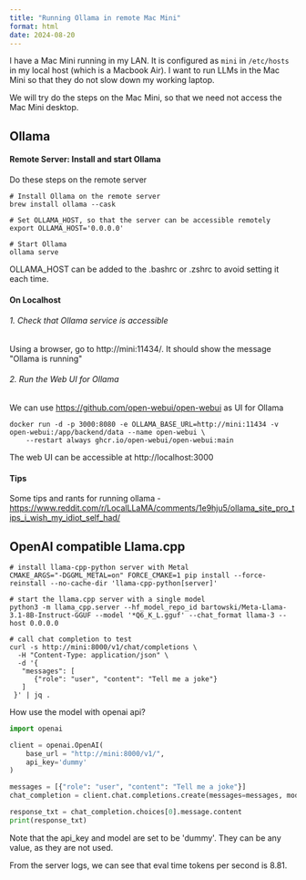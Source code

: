 ```yaml
---
title: "Running Ollama in remote Mac Mini"
format: html
date: 2024-08-20
---
```


I have a Mac Mini running in my LAN. It is configured as `mini` in `/etc/hosts` in my local host (which is a Macbook Air). 
I want to run LLMs in the Mac Mini so that they do not slow down my working laptop. 

We will try do the steps on the Mac Mini, so that we need not access the Mac Mini desktop. 

## Ollama
#### Remote Server: Install and start Ollama
Do these steps on the remote server
```shell
# Install Ollama on the remote server
brew install ollama --cask

# Set OLLAMA_HOST, so that the server can be accessible remotely 
export OLLAMA_HOST='0.0.0.0'

# Start Ollama
ollama serve
```
OLLAMA_HOST can be added to the .bashrc or .zshrc to avoid setting it each time. 

#### On Localhost

###### 1. Check that Ollama service is accessible 
Using a browser, go to http://mini:11434/. It should show the message "Ollama is running"

###### 2. Run the Web UI for Ollama
We can use https://github.com/open-webui/open-webui as UI for Ollama
```shell
docker run -d -p 3000:8080 -e OLLAMA_BASE_URL=http://mini:11434 -v open-webui:/app/backend/data --name open-webui \
    --restart always ghcr.io/open-webui/open-webui:main
```
The web UI can be accessible at http://localhost:3000

#### Tips
Some tips and rants for running ollama - https://www.reddit.com/r/LocalLLaMA/comments/1e9hju5/ollama_site_pro_tips_i_wish_my_idiot_self_had/

## OpenAI compatible Llama.cpp 

```shell
# install llama-cpp-python server with Metal 
CMAKE_ARGS="-DGGML_METAL=on" FORCE_CMAKE=1 pip install --force-reinstall --no-cache-dir 'llama-cpp-python[server]'

# start the llama.cpp server with a single model
python3 -m llama_cpp.server --hf_model_repo_id bartowski/Meta-Llama-3.1-8B-Instruct-GGUF --model '*Q6_K_L.gguf' --chat_format llama-3 --host 0.0.0.0

# call chat completion to test
curl -s http://mini:8000/v1/chat/completions \
  -H "Content-Type: application/json" \
  -d '{
   "messages": [
      {"role": "user", "content": "Tell me a joke"}
   ]
 }' | jq .
```

How use the model with openai api?
```python
import openai

client = openai.OpenAI(
    base_url = "http://mini:8000/v1/",
    api_key='dummy'
)

messages = [{"role": "user", "content": "Tell me a joke"}]
chat_completion = client.chat.completions.create(messages=messages, model="dummy")

response_txt = chat_completion.choices[0].message.content
print(response_txt)
```
Note that the api_key and model are set to be 'dummy'. They can be any value, as they are not used. 

From the server logs, we can see that eval time tokens per second is 8.81.

